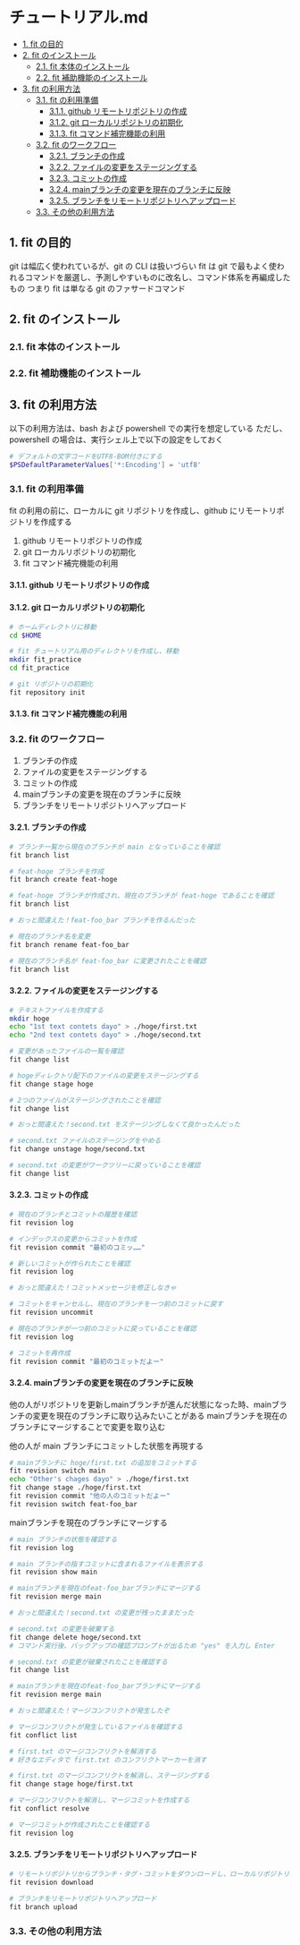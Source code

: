 # チュートリアル.md

- [1. fit の目的](#1-fit-の目的)
- [2. fit のインストール](#2-fit-のインストール)
  - [2.1. fit 本体のインストール](#21-fit-本体のインストール)
  - [2.2. fit 補助機能のインストール](#22-fit-補助機能のインストール)
- [3. fit の利用方法](#3-fit-の利用方法)
  - [3.1. fit の利用準備](#31-fit-の利用準備)
    - [3.1.1. github リモートリポジトリの作成](#311-github-リモートリポジトリの作成)
    - [3.1.2. git ローカルリポジトリの初期化](#312-git-ローカルリポジトリの初期化)
    - [3.1.3. fit コマンド補完機能の利用](#313-fit-コマンド補完機能の利用)
  - [3.2. fit のワークフロー](#32-fit-のワークフロー)
    - [3.2.1. ブランチの作成](#321-ブランチの作成)
    - [3.2.2. ファイルの変更をステージングする](#322-ファイルの変更をステージングする)
    - [3.2.3. コミットの作成](#323-コミットの作成)
    - [3.2.4. mainブランチの変更を現在のブランチに反映](#324-mainブランチの変更を現在のブランチに反映)
    - [3.2.5. ブランチをリモートリポジトリへアップロード](#325-ブランチをリモートリポジトリへアップロード)
  - [3.3. その他の利用方法](#33-その他の利用方法)


## 1. fit の目的

git は幅広く使われているが、git の CLI は扱いづらい
fit は git で最もよく使われるコマンドを厳選し、予測しやすいものに改名し、コマンド体系を再編成したもの
つまり fit は単なる git のファサードコマンド

## 2. fit のインストール

### 2.1. fit 本体のインストール

### 2.2. fit 補助機能のインストール

## 3. fit の利用方法

以下の利用方法は、bash および powershell での実行を想定している
ただし、powershell の場合は、実行シェル上で以下の設定をしておく
```powershell
# デフォルトの文字コードをUTF8-BOM付きにする
$PSDefaultParameterValues['*:Encoding'] = 'utf8'
```

### 3.1. fit の利用準備

fit の利用の前に、ローカルに git リポジトリを作成し、github にリモートリポジトリを作成する

1. github リモートリポジトリの作成
2. git ローカルリポジトリの初期化
3. fit コマンド補完機能の利用

#### 3.1.1. github リモートリポジトリの作成

#### 3.1.2. git ローカルリポジトリの初期化

```bash
# ホームディレクトリに移動
cd $HOME
```
```bash
# fit チュートリアル用のディレクトリを作成し、移動
mkdir fit_practice
cd fit_practice
```
```bash
# git リポジトリの初期化
fit repository init
```

#### 3.1.3. fit コマンド補完機能の利用

### 3.2. fit のワークフロー

1. ブランチの作成
2. ファイルの変更をステージングする
3. コミットの作成
4. mainブランチの変更を現在のブランチに反映
5. ブランチをリモートリポジトリへアップロード

#### 3.2.1. ブランチの作成

```bash
# ブランチ一覧から現在のブランチが main となっていることを確認
fit branch list
```
```bash
# feat-hoge ブランチを作成
fit branch create feat-hoge
```
```bash
# feat-hoge ブランチが作成され、現在のブランチが feat-hoge であることを確認
fit branch list
```
```bash
# おっと間違えた！feat-foo_bar ブランチを作るんだった
```
```bash
# 現在のブランチ名を変更
fit branch rename feat-foo_bar
```
```bash
# 現在のブランチ名が feat-foo_bar に変更されたことを確認
fit branch list
```

#### 3.2.2. ファイルの変更をステージングする

```bash
# テキストファイルを作成する
mkdir hoge
echo "1st text contets dayo" > ./hoge/first.txt
echo "2nd text contets dayo" > ./hoge/second.txt
```
```bash
# 変更があったファイルの一覧を確認
fit change list
```
```bash
# hogeディレクトリ配下のファイルの変更をステージングする
fit change stage hoge
```
```bash
# 2つのファイルがステージングされたことを確認
fit change list
```
```bash
# おっと間違えた！second.txt をステージングしなくて良かったんだった
```
```bash
# second.txt ファイルのステージングをやめる
fit change unstage hoge/second.txt
```
```bash
# second.txt の変更がワークツリーに戻っていることを確認
fit change list
```

#### 3.2.3. コミットの作成

```bash
# 現在のブランチとコミットの履歴を確認
fit revision log
```
```bash
# インデックスの変更からコミットを作成
fit revision commit "最初のコミッ……"
```
```bash
# 新しいコミットが作られたことを確認
fit revision log
```
```bash
# おっと間違えた！コミットメッセージを修正しなきゃ
```
```bash
# コミットをキャンセルし、現在のブランチを一つ前のコミットに戻す
fit revision uncommit
```
```bash
# 現在のブランチが一つ前のコミットに戻っていることを確認
fit revision log
```
```bash
# コミットを再作成
fit revision commit "最初のコミットだよー"
```

#### 3.2.4. mainブランチの変更を現在のブランチに反映

他の人がリポジトリを更新しmainブランチが進んだ状態になった時、mainブランチの変更を現在のブランチに取り込みたいことがある
mainブランチを現在のブランチにマージすることで変更を取り込む

他の人が main ブランチにコミットした状態を再現する
```bash
# mainブランチに hoge/first.txt の追加をコミットする
fit revision switch main
echo "Other's chages dayo" > ./hoge/first.txt
fit change stage ./hoge/first.txt
fit revision commit "他の人のコミットだよー"
fit revision switch feat-foo_bar
```

mainブランチを現在のブランチにマージする
```bash
# main ブランチの状態を確認する
fit revision log
```
```bash
# main ブランチの指すコミットに含まれるファイルを表示する
fit revision show main
```
```bash
# mainブランチを現在のfeat-foo_barブランチにマージする
fit revision merge main
```
```bash
# おっと間違えた！second.txt の変更が残ったままだった
```
```bash
# second.txt の変更を破棄する
fit change delete hoge/second.txt
# コマンド実行後、バックアップの確認プロンプトが出るため "yes" を入力し Enter
```
```bash
# second.txt の変更が破棄されたことを確認する
fit change list
```
```bash
# mainブランチを現在のfeat-foo_barブランチにマージする
fit revision merge main
```
```bash
# おっと間違えた！マージコンフリクトが発生したぞ
```
```bash
# マージコンフリクトが発生しているファイルを確認する
fit conflict list
```
```bash
# first.txt のマージコンフリクトを解消する
# 好きなエディタで first.txt のコンフリクトマーカーを消す
```
```bash
# first.txt のマージコンフリクトを解消し、ステージングする
fit change stage hoge/first.txt
```
```bash
# マージコンフリクトを解消し、マージコミットを作成する
fit conflict resolve
```
```bash
# マージコミットが作成されたことを確認する
fit revision log
```

#### 3.2.5. ブランチをリモートリポジトリへアップロード
```bash
# リモートリポジトリからブランチ・タグ・コミットをダウンロードし、ローカルリポジトリの状態を最新にする
fit revision download

# ブランチをリモートリポジトリへアップロード
fit branch upload
```

### 3.3. その他の利用方法

